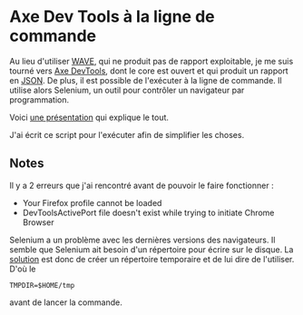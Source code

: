 # Axe Dev Tools à la ligne de commande

Au lieu d'utiliser [WAVE](https://wave.webaim.org/), qui ne produit pas de rapport exploitable, je me suis tourné vers [Axe DevTools](https://www.deque.com/axe/devtools/), dont le core est ouvert et qui produit un rapport en [JSON](). De plus, il est possible de l'exécuter à la ligne de commande. Il utilise alors Selenium, un outil pour contrôler un navigateur par programmation.

Voici [une présentation](https://marcysutton.github.io/a11y-and-ci/#/30) qui explique le tout.

J'ai écrit ce script pour l'exécuter afin de simplifier les choses.

## Notes

Il y a 2 erreurs que j'ai rencontré avant de pouvoir le faire fonctionner :

- Your Firefox profile cannot be loaded
- DevToolsActivePort file doesn't exist while trying to initiate Chrome Browser


Selenium a un problème avec les dernières versions des navigateurs. Il semble que Selenium ait besoin d'un répertoire pour écrire sur le disque. La [solution](https://github.com/mozilla/geckodriver/releases) est donc de créer un répertoire temporaire et de lui dire de l'utiliser. D'où le

`TMPDIR=$HOME/tmp`

avant de lancer la commande.


